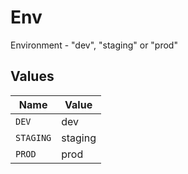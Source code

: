 # Env

Environment - "dev", "staging" or "prod"


## Values

| Name      | Value     |
| --------- | --------- |
| `DEV`     | dev       |
| `STAGING` | staging   |
| `PROD`    | prod      |